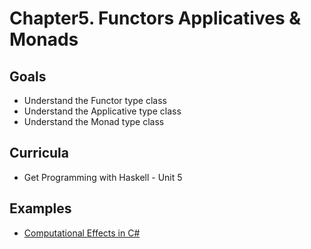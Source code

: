 # Chapter5. Functors Applicatives & Monads

## Goals
- Understand the Functor type class
- Understand the Applicative type class
- Understand the Monad type class
  
## Curricula
- Get Programming with Haskell - Unit 5

## Examples
- [Computational Effects in C#](https://github.com/oncicaradupopovici/CSharpEffects)
  

